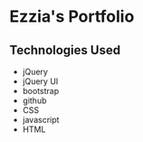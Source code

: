 # Ezzia's Portfolio

## Technologies Used

* jQuery 
* jQuery UI
* bootstrap
* github 
* CSS
* javascript
* HTML